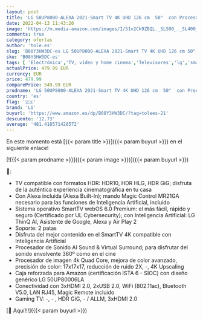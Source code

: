 ```yaml
---
layout: post
title: 'LG 50UP8000-ALEXA 2021-Smart TV 4K UHD 126 cm  50"  con Procesador Quad Core  HDR10 Pro  HLG  Sonido Virtual Surround  HDMI 2.0  USB 2.0  Bluetooth 5.0  WiFi'
date: 2022-04-13 11:43:20
image: 'https://m.media-amazon.com/images/I/51v2Ck9ZBQL._SL500_._SL400_.jpg'
comments: true
category: ofertas
author: 'tole.es'
slug: 'B08Y3HW3DC-es LG 50UP8000-ALEXA 2021-Smart TV 4K UHD 126 cm 50" con...'
sku: 'B08Y3HW3DC-es'
tags: [ 'Electrónica','TV, vídeo y home cinema','Televisores','lg','smart','tv','🇪🇸', ]
actualPrice: 479.99 EUR
currency: EUR
price: 479.99
comparePrice: 549.99 EUR
prodname: 'LG 50UP8000-ALEXA 2021-Smart TV 4K UHD 126 cm  50"  con Procesador Quad Core  HDR10 Pro  HLG  Sonido Virtual Surround  HDMI 2.0  USB 2.0  Bluetooth 5.0  WiFi'
country: 'es'
flag: '🇪🇸'
brand: 'LG'
buyurl: 'https://www.amazon.es/dp/B08Y3HW3DC/?tag=tolees-21'
descuento: '12.73'
average: '481.418571428572'
---
```


En este momento está [{{< param title >}}]({{< param buyurl >}}) en el siguiente enlace!

[![{{< param prodname >}}]({{< param image >}})]({{< param buyurl >}})

🔎:

- TV compatible con formatos HDR: HDR10, HDR HLG, HDR GiG; disfruta de la auténtica experiencia cinematográfica en tu casa
- Con Alexa incluida (Alexa Built-In); mando Magic Control MR21GA necesario para las funciones de Inteligencia Artificial, incluido
- Sistema operativo SmartTV webOS 6.0 Premium: el más fácil, rápido y seguro (Certificado por UL Cybersecurity); con Inteligencia Artificial: LG ThinQ AI, Asistente de Google, Alexa y Air Play 2
- Soporte: 2 patas
- Disfruta del mejor contenido en el SmartTV 4K compatible con Inteligencia Artificial
- Procesador de Sonido AI Sound & Virtual Surround; para disfrutar del sonido envolvente 360º como en el cine
- Procesador de imagen 4k Quad Core, mejora de color avanzado, precisión de color: 17x17x17, reducción de ruido 2X, -, 4K Upscaling
- Caja reforzada para Amazon (certificación ISTA 6 - SIOC) con diseño genérico LG 50UP80006LA
- Conectividad con 3xHDMI 2.0, 2xUSB 2.0, WiFi (802.11ac), Bluetooth V5.0, LAN RJ45, Magic Remote incluido
- Gaming TV: -, - , HDR GiG, - / ALLM, 3xHDMI 2.0

[🛒 Aquí!!!]({{< param buyurl >}})
